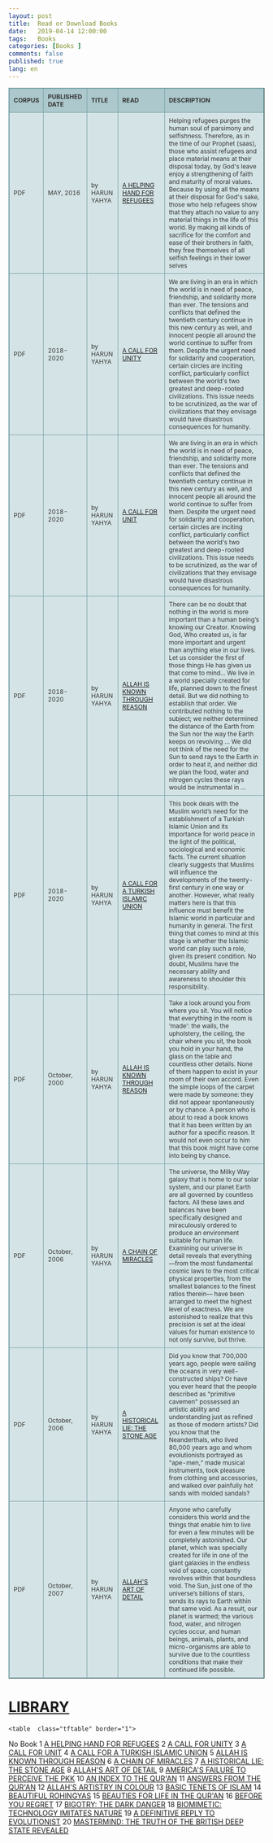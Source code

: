 ```yaml
---
layout: post
title:  Read or Download Books
date:   2019-04-14 12:00:00
tags:   Books
categories: [Books ]
comments: false
published: true
lang: en
---
```




<style type="text/css">
.tftable {font-size:12px;color:#333333;width:100%;border-width: 1px;border-color: #729ea5;border-collapse: collapse;}
.tftable th {font-size:12px;background-color:#acc8cc;border-width: 1px;padding: 8px;border-style: solid;border-color: #729ea5;text-align:left;}
.tftable tr {background-color:#d4e3e5;}
.tftable td {font-size:12px;border-width: 1px;padding: 8px;border-style: solid;border-color: #729ea5;}
.tftable tr:hover {background-color:#ffffff;}
</style>
 
<table class="tftable" border="1">
<tr><th>CORPUS</th><th>PUBLISHED DATE</th><th>TITLE</th><th>READ</th><th>DESCRIPTION</th></tr>

<tr><td>PDF</td><td>MAY, 2016</td><td>by HARUN YAHYA</td><td><a href="https://harun-yahya.github.io/HELPING-HAND-FOR-REFUGEES.html" target="_blank">A HELPING HAND FOR REFUGEES</a>
</td><td>Helping refugees purges the human soul of parsimony and selfishness. Therefore, as in the time of our Prophet (saas), those who assist refugees and place material means at their disposal today, by God's leave enjoy a strengthening of faith and maturity of moral values. Because by using all the means at their disposal for God's sake, those who help refugees show that they attach no value to any material things in the life of this world. By making all kinds of sacrifice for the comfort and ease of their brothers in faith, they free themselves of all selfish feelings in their lower selves</td></tr>
<tr><td>PDF</td><td>2018-2020</td><td>by HARUN YAHYA</td><td><a href="https://harun-yahya.github.io/A-CALL-FOR-UNITY.html" target="_blank">A CALL FOR UNITY</a>
</td><td>We are living in an era in which the world is in need of peace, friendship, and solidarity more than ever. The tensions and conflicts that defined the twentieth century continue in this new century as well, and innocent people all around the world continue to suffer from them. Despite the urgent need for solidarity and cooperation, certain circles are inciting conflict, particularly conflict between the world's two greatest and deep-rooted civilizations. This issue needs to be scrutinized, as the war of civilizations that they envisage would have disastrous consequences for humanity.</td></tr>
<tr><td>PDF</td><td>2018-2020</td><td>by HARUN YAHYA</td><td><a href="https://harun-yahya.github.io/A-CALL-FOR-A-UNITY.html" target="_blank">A CALL FOR UNIT</a>
</td><td>We are living in an era in which the world is in need of peace, friendship, and solidarity more than ever. The tensions and conflicts that defined the twentieth century continue in this new century as well, and innocent people all around the world continue to suffer from them. Despite the urgent need for solidarity and cooperation, certain circles are inciting conflict, particularly conflict between the world's two greatest and deep-rooted civilizations. This issue needs to be scrutinized, as the war of civilizations that they envisage would have disastrous consequences for humanity.</td></tr>
<tr><td>PDF</td><td>2018-2020</td><td>by HARUN YAHYA</td><td><a href="https://harun-yahya.github.io/ALLAH-IS-KNOWN-THROUGH-REASON.html" target="_blank">ALLAH IS KNOWN THROUGH REASON</a>
</td><td>There can be no doubt that nothing in the world is more important than a human being’s knowing our Creator. Knowing God, Who created us, is far more important and urgent than anything else in our lives. Let us consider the first of those things He has given us that come to mind... We live in a world specially created for life, planned down to the finest detail. But we did nothing to establish that order. We contributed nothing to the subject; we neither determined the distance of the Earth from the Sun nor the way the Earth keeps on revolving … We did not think of the need for the Sun to send rays to the Earth in order to heat it, and neither did we plan the food, water and nitrogen cycles these rays would be instrumental in … </td></tr>
<tr><td>PDF</td><td>2018-2020</td><td>by HARUN YAHYA</td><td><a href="https://harun-yahya.github.io/A-CALL-FOR-A-TURKISH-ISLAMIC-UNION.html" target="_blank">A CALL FOR A TURKISH ISLAMIC UNION</a>
</td><td>This book deals with the Muslim world’s need for the establishment of a Turkish Islamic Union and its importance for world peace in the light of the political, sociological and economic facts. The current situation clearly suggests that Muslims will influence the developments of the twenty-first century in one way or another. However, what really matters here is that this influence must benefit the Islamic world in particular and humanity in general. The first thing that comes to mind at this stage is whether the Islamic world can play such a role, given its present condition. No doubt, Muslims have the necessary ability and awareness to shoulder this responsibility. </td></tr>
<tr><td>PDF</td><td>October, 2000</td><td>by HARUN YAHYA</td><td><a href="https://harun-yahya.github.io/ALLAH-IS-KNOWN-THROUGH-REASON.html" target="_blank">ALLAH IS KNOWN THROUGH REASON</a>
</td><td>Take a look around you from where you sit. You will notice that everything in the room is ‘made’: the walls, the upholstery, the ceiling, the chair where you sit, the book you hold in your hand, the glass on the table and countless other details. None of them happen to exist in your room of their own accord. Even the simple loops of the carpet were made by someone: they did not appear spontaneously or by chance. A person who is about to read a book knows that it has been written by an author for a specific reason. It would not even occur to him that this book might have come into being by chance.</td></tr>
<tr><td>PDF</td><td>October, 2006</td><td>by HARUN YAHYA</td><td><a href="https://harun-yahya.github.io/A-CHAIN-OF-MIRACLES.html" target="_blank">A CHAIN OF MIRACLES</a>
</td><td>The universe, the Milky Way galaxy that is home to our solar system, and our planet Earth are all governed by countless factors. All these laws and balances have been specifically designed and miraculously ordered to produce an environment suitable for human life. Examining our universe in detail reveals that everything —from the most fundamental cosmic laws to the most critical physical properties, from the smallest balances to the finest ratios therein— have been arranged to meet the highest level of exactness. We are astonished to realize that this precision is set at the ideal values for human existence to not only survive, but thrive. </td></tr>
<tr><td>PDF</td><td>October, 2006</td><td>by HARUN YAHYA</td><td><a href="https://harun-yahya.github.io/A-HISTORICAL-LIE-THE-STONE-AGE.html" target="_blank">A HISTORICAL LIE: THE STONE AGE</a>
</td><td>Did you know that 700,000 years ago, people were sailing the oceans in very well-constructed ships? Or have you ever heard that the people described as "primitive cavemen" possessed an artistic ability and understanding just as refined as those of modern artists? Did you know that the Neanderthals, who lived 80,000 years ago and whom evolutionists portrayed as "ape-men," made musical instruments, took pleasure from clothing and accessories, and walked over painfully hot sands with molded sandals?</td></tr>
<tr><td>PDF</td><td>October, 2007</td><td>by HARUN YAHYA</td><td><a href="https://harun-yahya.github.io/ALLAHS-ART-OF-DETAIL.html" target="_blank">ALLAH'S ART OF DETAIL</a>
</td><td>Anyone who carefully considers this world and the things that enable him to live for even a few minutes will be completely astonished. Our planet, which was specially created for life in one of the giant galaxies in the endless void of space, constantly revolves within that boundless void. The Sun, just one of the universe’s billions of stars, sends its rays to Earth within that same void. As a result, our planet is warmed; the various food, water, and nitrogen cycles occur, and human beings, animals, plants, and micro-organisms are able to survive due to the countless conditions that make their continued life possible. </td></tr>


</table>


<div>
<a href="https://harun-yahya.github.io/index.html" ><h1> LIBRARY</h1></a>
</div>
  

	
	<table  class="tftable" border="1">
  <thead>
    <tr>
      <th scope="col">No</th>
      <th scope="col">Book</th>
    </tr>
  </thead>
  <tbody> 
    <tr>
      <th scope="row">1</th>
      <td><a href="https://harun-yahya.github.io/HELPING-HAND-FOR-REFUGEES.html" target="_blank">A HELPING HAND FOR REFUGEES</a></td>
    </tr> 
    <tr>
      <th scope="row">2</th>
      <td><a href="https://harun-yahya.github.io/A-CALL-FOR-UNITY.html" target="_blank">A CALL FOR UNITY</a></td>
    </tr>
    <tr>
      <th scope="row">3</th>
      <td><a href="https://harun-yahya.github.io/A-CALL-FOR-A-UNITY.html" target="_blank">A CALL FOR UNIT</a></td>
    </tr> 
    <tr>
      <th scope="row">4</th>
      <td><a href="https://harun-yahya.github.io/A-CALL-FOR-A-TURKISH-ISLAMIC-UNION.html" target="_blank">A CALL FOR A TURKISH ISLAMIC UNION</a></td>
    </tr> 
    <tr>
      <th scope="row">5</th>
      <td><a href="https://harun-yahya.github.io/ALLAH-IS-KNOWN-THROUGH-REASON.html" target="_blank">ALLAH IS KNOWN THROUGH REASON</a></td>
    </tr>
    <tr>
      <th scope="row">6</th>
      <td><a href="https://harun-yahya.github.io/A-CHAIN-OF-MIRACLES.html" target="_blank">A CHAIN OF MIRACLES</a></td>
    </tr>
    <tr>
      <th scope="row">7</th>
      <td><a href="https://harun-yahya.github.io/A-HISTORICAL-LIE-THE-STONE-AGE.html" target="_blank">A HISTORICAL LIE: THE STONE AGE</a></td>
    </tr>
    <tr>
      <th scope="row">8</th>
      <td><a href="https://harun-yahya.github.io/ALLAHS-ART-OF-DETAIL.html" target="_blank">ALLAH'S ART OF DETAIL</a></td>
    </tr>
    <tr>
      <th scope="row">9</th>
      <td><a href="https://harun-yahya.github.io/AMERICAS-FAILURE-TO-PERCEIVE-THE-PKK.html" target="_blank">AMERICA'S FAILURE TO PERCEIVE THE PKK</a></td>
    </tr>
    <tr>
      <th scope="row">10</th>
      <td><a href="https://harun-yahya.github.io/AN-INDEX-TO-THE-QURAN.html" target="_blank">AN INDEX TO THE QUR'AN</a></td>
    </tr>
    <tr>
      <th scope="row">11</th>
      <td><a href="https://harun-yahya.github.io/ANSWERS-FROM-THE-QURAN.html" target="_blank">ANSWERS FROM THE QUR'AN</a></td>
    </tr>
    <tr>
      <th scope="row">12</th>
      <td><a href="https://harun-yahya.github.io/ALLAHS-ARTISTRY-IN-COLOUR.html" target="_blank">ALLAH'S ARTISTRY IN COLOUR</a></td>
    </tr>
    <tr>
      <th scope="row">13</th>
      <td><a href="https://harun-yahya.github.io/BASIC-TENETS-OF-ISLAM.html" target="_blank">BASIC TENETS OF ISLAM</a></td>
    </tr>
    <tr>
      <th scope="row">14</th>
      <td><a href="https://harun-yahya.github.io/BEAUTIFUL-ROHINGYAS.html" target="_blank">BEAUTIFUL ROHINGYAS</a></td>
    </tr>
    <tr>
      <th scope="row">15</th>
      <td><a href="https://harun-yahya.github.io/BEAUTIES-FOR-LIFE-IN-THE-QURAN.html" target="_blank">BEAUTIES FOR LIFE IN THE QUR'AN</a></td>
    </tr>
    <tr>
      <th scope="row">16</th>
      <td><a href="https://harun-yahya.github.io/BEFORE-YOU-REGRET.html" target="_blank">BEFORE YOU REGRET</a></td>
    </tr>
    <tr>
      <th scope="row">17</th>
      <td><a href="https://harun-yahya.github.io/BIGOTRY-THE-DARK-DANGER.html" target="_blank">BIGOTRY: THE DARK DANGER</a></td>
    </tr>
    <tr>
      <th scope="row">18</th>
      <td><a href="https://harun-yahya.github.io/BIOMIMETIC-TECHNOLOGY-IMITATES-NATURE.html" target="_blank">BIOMIMETIC: TECHNOLOGY IMITATES NATURE</a></td>
    </tr>
    <tr>
      <th scope="row">19</th>
      <td><a href="https://harun-yahya.github.io/A-DEFINITIVE-REPLY-TO-EVOLUTIONIST-PROPAGANDA.html" target="_blank">A DEFINITIVE REPLY TO EVOLUTIONIST</a></td>
    </tr>
    <tr>
      <th scope="row">20</th>
      <td><a href="https://harun-yahya.github.io/MASTERMIND-THE-TRUTH-OF-THE-BRITISH-DEEP-STATE-REVEALED.html" target="_blank">MASTERMIND: THE TRUTH OF THE BRITISH DEEP STATE REVEALED</a></td>
    </tr>
  </tbody>
</table> 


